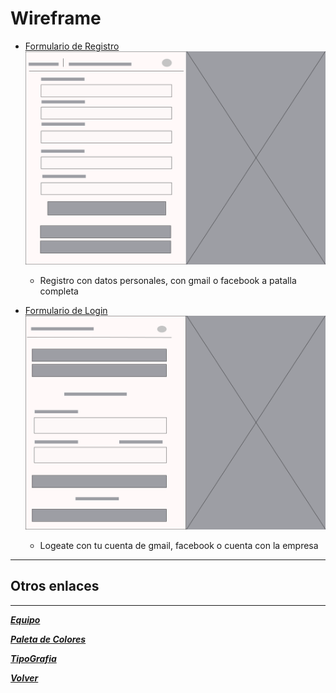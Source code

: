 # Wireframe
- [   Formulario de Registro  ](https://github.com/jerebustos/Grupo-7-FullHouse/blob/master/wireframe/Formulario%20de%20Registro%202.png)
 ![Formulario](https://github.com/jerebustos/Grupo-7-FullHouse/blob/master/wireframe/Formulario%20de%20Registro%202.png)
  
   - Registro con datos personales, con gmail o facebook a patalla completa  
  
 - [    Formulario de Login   ](https://github.com/jerebustos/Grupo-7-FullHouse/blob/master/wireframe/Formulario%20de%20Login%202.png)
 ![Formulario](https://github.com/jerebustos/Grupo-7-FullHouse/blob/master/wireframe/Formulario%20de%20Login%202.png)
   
   
    - Logeate con tu cuenta de gmail, facebook o cuenta con la empresa



___
   
   
 ## __Otros enlaces__
___
        
        

[***Equipo***](Equipo.md)

[***Paleta de Colores***](Colores.md)

[***TipoGrafia***](tipografia.md)

[***Volver***](https://github.com/jerebustos/Grupo-7-FullHouse)
